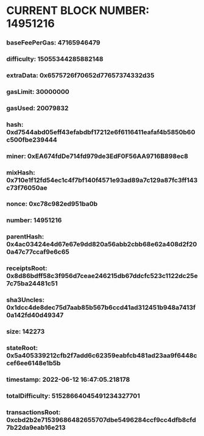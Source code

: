 # CURRENT BLOCK NUMBER: 14951216

### baseFeePerGas: 47165946479
### difficulty: 15055344285882148
### extraData: 0x6575726f70652d77657374332d35
### gasLimit: 30000000
### gasUsed: 20079832
### hash: 0xd7544abd05eff43efabdbf17212e6f6116411eafaf4b5850b60c500fbe239444
### miner: 0xEA674fdDe714fd979de3EdF0F56AA9716B898ec8
### mixHash: 0x710e1f12fd54ec1c4f7bf140f4571e93ad89a7c129a87fc3ff143c73f76050ae
### nonce: 0xc78c982ed951ba0b
### number: 14951216
### parentHash: 0x4ac03424e4d67e67e9dd820a56abb2cbb68e62a408d2f200a47c77ccaf9e6c65
### receiptsRoot: 0x8d86bdff58c3f956d7ceae246215db67ddcfc523c1122dc25e7c75ba24481c51
### sha3Uncles: 0x1dcc4de8dec75d7aab85b567b6ccd41ad312451b948a7413f0a142fd40d49347
### size: 142273
### stateRoot: 0x5a405339212cfb2f7add6c62359eabfcb481ad23aa9f6448ccef6ee6148e1b5b
### timestamp: 2022-06-12 16:47:05.218178
### totalDifficulty: 51528664045491234327701
### transactionsRoot: 0xcbd2b2e71539686482655707dbe5496284ccf9cc4dfb8cfd7b22da9eab16e213
